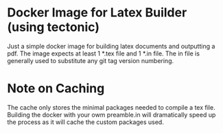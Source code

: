 # Docker Image for Latex Builder (using tectonic)

Just a simple docker image for building latex documents and outputting a pdf. The image expects at least 1 *.tex file and 1 *.in file. The in file is generally used to substitute any git tag version numbering.

# Note on Caching

The cache only stores the minimal packages needed to compile a tex file. Building the docker with your owm preamble.in will dramatically speed up the process as it will cache the custom packages used.